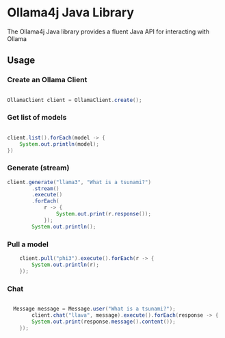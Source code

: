 # Ollama4j Java Library

The Ollama4j Java library provides a fluent Java API for interacting with Ollama

## Usage

### Create an Ollama Client

```java

OllamaClient client = OllamaClient.create();

```

### Get list of models

```java

client.list().forEach(model -> {
    System.out.println(model);
})

```

### Generate (stream)

```java
client.generate("llama3", "What is a tsunami?")
        .stream()
        .execute()
        .forEach(
            r -> {
                System.out.print(r.response());
            });
        System.out.println();
```

### Pull a model

```java
    client.pull("phi3").execute().forEach(r -> {
        System.out.println(r);
    });
```

### Chat

```java

  Message message = Message.user("What is a tsunami?");
        client.chat("llava", message).execute().forEach(response -> {
        System.out.print(response.message().content());
    });
```
